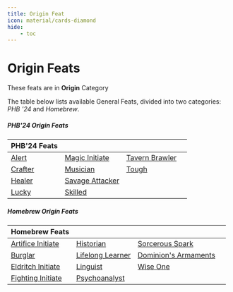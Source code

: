 ```yaml
---
title: Origin Feat
icon: material/cards-diamond
hide:
    - toc
---
```


# Origin Feats

These feats are in **Origin** Category

The table below lists available General Feats, divided into two categories: *PHB '24* and *Homebrew*.

##### PHB'24 Origin Feats

| PHB'24 Feats | | | |
|---|---|---|---|
| [Alert] | [Magic Initiate] | [Tavern Brawler] | |
| [Crafter] | [Musician] | [Tough] | |
| [Healer] | [Savage Attacker] |  | |
| [Lucky] | [Skilled] |  | |

##### Homebrew Origin Feats

| Homebrew Feats | | | |
|---|---|---|---|
| [Artifice Initiate] | [Historian] | [Sorcerous Spark] | |
| [Burglar] | [Lifelong Learner] | [Dominion's Armaments] | |
| [Eldritch Initiate] | [Linguist] | [Wise One] | |
| [Fighting Initiate] | [Psychoanalyst] |  | |

[Alert]: phb24.md#alert
[Crafter]: phb24.md#crafter
[Healer]: phb24.md#healer
[Lucky]: phb24.md#lucky
[Magic Initiate]: phb24.md#magic-initiate
[Musician]: phb24.md#musician
[Savage Attacker]: phb24.md#savage-attacker
[Skilled]: phb24.md#skilled
[Tavern Brawler]: phb24.md#tavern-brawler
[Tough]: phb24.md#tough

[Artifice Initiate]: hb.md#artifice-initiate
[Burglar]: hb.md#burglar
[Eldritch Initiate]: hb.md#eldritch-initiate
[Fighting Initiate]: hb.md#fighting-initiate
[Historian]: hb.md#historian
[Lifelong Learner]: hb.md#lifelong-learner
[Linguist]: hb.md#linguist
[Psychoanalyst]: hb.md#psychoanalyst
[Sorcerous Spark]: hb.md#sorcerous-spark
[Dominion's Armaments]: hb.md#dominions-armaments
[Wise One]: hb.md#wise-one
